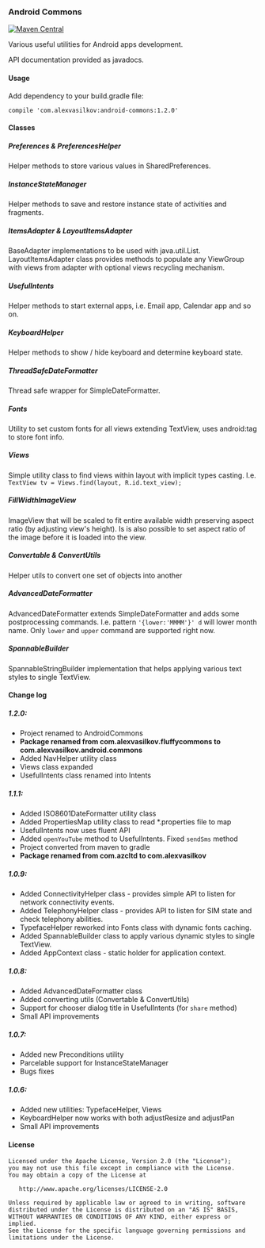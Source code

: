 ### Android Commons ###

[![Maven Central](https://maven-badges.herokuapp.com/maven-central/com.alexvasilkov/android-commons/badge.svg)](https://maven-badges.herokuapp.com/maven-central/com.alexvasilkov/android-commons)

Various useful utilities for Android apps development.

API documentation provided as javadocs.

#### Usage ####

Add dependency to your build.gradle file:

    compile 'com.alexvasilkov:android-commons:1.2.0'

#### Classes ####

##### Preferences & PreferencesHelper #####
Helper methods to store various values in SharedPreferences.

##### InstanceStateManager #####
Helper methods to save and restore instance state of activities and fragments.

##### ItemsAdapter & LayoutItemsAdapter #####
BaseAdapter implementations to be used with java.util.List. LayoutItemsAdapter class provides methods to populate any ViewGroup with views from adapter with optional views recycling mechanism.

##### UsefulIntents #####
Helper methods to start external apps, i.e. Email app, Calendar app and so on.

##### KeyboardHelper #####
Helper methods to show / hide keyboard and determine keyboard state.

##### ThreadSafeDateFormatter #####
Thread safe wrapper for SimpleDateFormatter.

##### Fonts #####
Utility to set custom fonts for all views extending TextView, uses android:tag to store font info.

##### Views #####
Simple utility class to find views within layout with implicit types casting. I.e. `TextView tv = Views.find(layout, R.id.text_view);`

##### FillWidthImageView #####
ImageView that will be scaled to fit entire available width preserving aspect ratio (by adjusting view's height). Is is also possible to set aspect ratio of the image before it is loaded into the view.

##### Convertable & ConvertUtils #####
Helper utils to convert one set of objects into another

##### AdvancedDateFormatter #####
AdvancedDateFormatter extends SimpleDateFormatter and adds some postprocessing commands. I.e. pattern `'{lower:'MMMM'}' d` will lower month name.
Only `lower` and `upper` command are supported right now.

##### SpannableBuilder #####
SpannableStringBuilder implementation that helps applying various text styles to single TextView.

#### Change log ####

##### 1.2.0: #####

* Project renamed to AndroidCommons
* **Package renamed from com.alexvasilkov.fluffycommons to com.alexvasilkov.android.commons**
* Added NavHelper utility class
* Views class expanded
* UsefulIntents class renamed into Intents

##### 1.1.1: #####

* Added ISO8601DateFormatter utility class
* Added PropertiesMap utility class to read *.properties file to map
* UsefulIntents now uses fluent API
* Added `openYouTube` method to UsefulIntents. Fixed `sendSms` method
* Project converted from maven to gradle
* **Package renamed from com.azcltd to com.alexvasilkov**

##### 1.0.9: #####

* Added ConnectivityHelper class - provides simple API to listen for network connectivity events.
* Added TelephonyHelper class - provides API to listen for SIM state and check telephony abilities.
* TypefaceHelper reworked into Fonts class with dynamic fonts caching.
* Added SpannableBuilder class to apply various dynamic styles to single TextView.
* Added AppContext class - static holder for application context.

##### 1.0.8: #####

* Added AdvancedDateFormatter class
* Added converting utils (Convertable & ConvertUtils)
* Support for chooser dialog title in UsefulIntents (for `share` method)
* Small API improvements

##### 1.0.7: #####

* Added new Preconditions utility
* Parcelable support for InstanceStateManager
* Bugs fixes

##### 1.0.6: #####

* Added new utilities: TypefaceHelper, Views
* KeyboardHelper now works with both adjustResize and adjustPan
* Small API improvements

#### License ####

    Licensed under the Apache License, Version 2.0 (the "License");
    you may not use this file except in compliance with the License.
    You may obtain a copy of the License at

       http://www.apache.org/licenses/LICENSE-2.0

    Unless required by applicable law or agreed to in writing, software
    distributed under the License is distributed on an "AS IS" BASIS,
    WITHOUT WARRANTIES OR CONDITIONS OF ANY KIND, either express or implied.
    See the License for the specific language governing permissions and
    limitations under the License.
